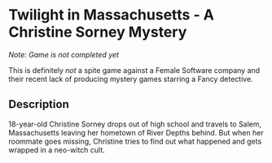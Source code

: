 # Twilight in Massachusetts - A Christine Sorney Mystery
*Note: Game is not completed yet*

This is definitely *not* a spite game against a Female Software company 
and their recent lack of producing mystery games starring a Fancy detective.

## Description
18-year-old Christine Sorney drops out of high school and travels to Salem, 
Massachusetts leaving her hometown of River Depths behind. But when her 
roommate goes missing, Christine tries to find out what happened and gets 
wrapped in a neo-witch cult.

